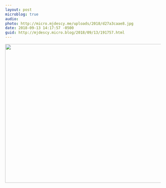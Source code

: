 ```yaml
---
layout: post
microblog: true
audio: 
photo: http://micro.mjdescy.me/uploads/2018/d27a3caae8.jpg
date: 2018-09-13 14:17:57 -0500
guid: http://mjdescy.micro.blog/2018/09/13/191757.html
---
```



<img src="http://micro.mjdescy.me/uploads/2018/d27a3caae8.jpg" width="600" height="450" />
